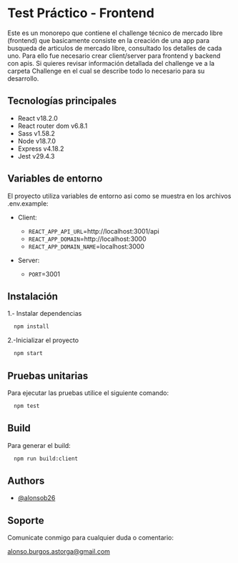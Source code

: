 # Test Práctico - Frontend

Este es un monorepo que contiene el challenge técnico de mercado libre (frontend) que basicamente consiste en la creación de una app para busqueda de articulos de mercado libre, consultado los detalles de cada uno. Para ello fue necesario crear client/server para frontend y backend con apis. Si quieres revisar información detallada del challenge ve a la carpeta Challenge en el cual se describe todo lo necesario para su desarrollo.

## Tecnologías principales

- React v18.2.0
- React router dom v6.8.1
- Sass v1.58.2
- Node v18.7.0
- Express v4.18.2
- Jest v29.4.3

## Variables de entorno

El proyecto utiliza variables de entorno asi como se muestra en los archivos .env.example:

- Client:

  - `REACT_APP_API_URL`=http://localhost:3001/api
  - `REACT_APP_DOMAIN`=http://localhost:3000
  - `REACT_APP_DOMAIN_NAME`=localhost:3000

- Server:

  - `PORT`=3001

## Instalación

1.- Instalar dependencias

```bash
  npm install
```

2.-Inicializar el proyecto

```bash
  npm start
```

## Pruebas unitarias

Para ejecutar las pruebas utilice el siguiente comando:

```bash
  npm test
```

## Build

Para generar el build:

```bash
  npm run build:client
```

## Authors

- [@alonsob26](https://www.github.com/alonsob26)

## Soporte

Comunicate conmigo para cualquier duda o comentario:

alonso.burgos.astorga@gmail.com
